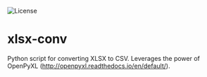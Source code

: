 ![License](https://img.shields.io/github/license/ecommandeur/python-xlsx-conv.svg)

# xlsx-conv

Python script for converting XLSX to CSV. Leverages the power of OpenPyXL (http://openpyxl.readthedocs.io/en/default/). 
